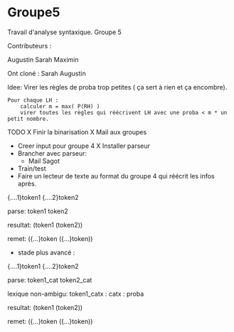 Groupe5
=======

Travail d'analyse syntaxique. Groupe 5

Contributeurs :

  Augustin
  Sarah
  Maximin


Ont cloné :
  Sarah
  Augustin

Idee:
    Virer les règles de proba trop petites ( ça sert à rien et ça encombre).
    
    Pour chaque LH :
        calculer m = max( P(RH) )
        virer toutes les règles qui réécrivent LH avec une proba < m * un petit nombre.

TODO
  X Finir la binarisation
  X Mail aux groupes
  - Creer input pour groupe 4
  X Installer parseur
  - Brancher avec parseur:
    * Mail Sagot
  - Train/test
  - Faire un lecteur de texte au format du groupe 4 qui réécrit les infos après.

   {....1}token1 {....2}token2

   parse: token1 token2

   resultat: (token1 (token2))

   remet: ({...}token ({...}token))

  - stade plus avancé :
   
   {....1}token1 {....2}token2

   parse: token1_cat token2_cat

   lexique non-ambigu:
      token1_catx : catx : proba

   resultat: (token1 (token2))

   remet: ({...}token ({...}token))
